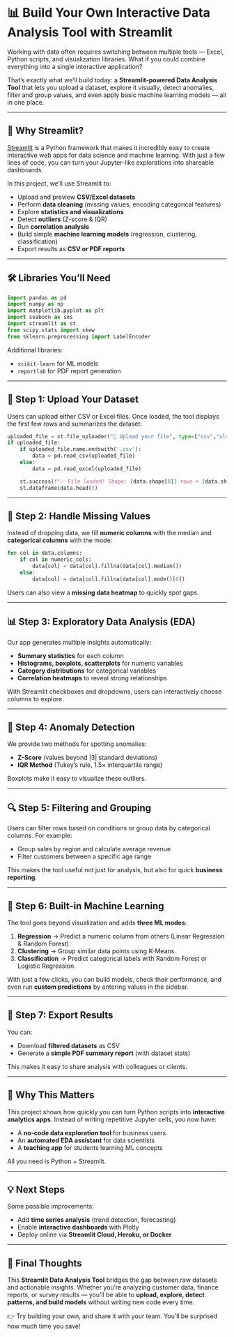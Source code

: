 # 📊 Build Your Own Interactive Data Analysis Tool with Streamlit  

Working with data often requires switching between multiple tools — Excel, Python scripts, and visualization libraries. What if you could combine everything into a single interactive application?  

That’s exactly what we’ll build today: a **Streamlit-powered Data Analysis Tool** that lets you upload a dataset, explore it visually, detect anomalies, filter and group values, and even apply basic machine learning models — all in one place.  

---

## 🚀 Why Streamlit?  
[Streamlit](https://streamlit.io/) is a Python framework that makes it incredibly easy to create interactive web apps for data science and machine learning. With just a few lines of code, you can turn your Jupyter-like explorations into shareable dashboards.  

In this project, we’ll use Streamlit to:  
- Upload and preview **CSV/Excel datasets**  
- Perform **data cleaning** (missing values, encoding categorical features)  
- Explore **statistics and visualizations**  
- Detect **outliers** (Z-score & IQR)  
- Run **correlation analysis**  
- Build simple **machine learning models** (regression, clustering, classification)  
- Export results as **CSV or PDF reports**  

---

## 🛠️ Libraries You’ll Need  

```python
import pandas as pd
import numpy as np
import matplotlib.pyplot as plt
import seaborn as sns
import streamlit as st
from scipy.stats import skew
from sklearn.preprocessing import LabelEncoder
```

Additional libraries:  
- `scikit-learn` for ML models  
- `reportlab` for PDF report generation  

---

## 📂 Step 1: Upload Your Dataset  

Users can upload either CSV or Excel files. Once loaded, the tool displays the first few rows and summarizes the dataset:  

```python
uploaded_file = st.file_uploader("📂 Upload your file", type=["csv","xlsx"])
if uploaded_file:
    if uploaded_file.name.endswith('.csv'):
        data = pd.read_csv(uploaded_file)
    else:
        data = pd.read_excel(uploaded_file)

    st.success(f"✅ File loaded! Shape: {data.shape[0]} rows × {data.shape[1]} columns")
    st.dataframe(data.head())
```

---

## 🧹 Step 2: Handle Missing Values  

Instead of dropping data, we fill **numeric columns** with the median and **categorical columns** with the mode:  

```python
for col in data.columns:
    if col in numeric_cols:
        data[col] = data[col].fillna(data[col].median())
    else:
        data[col] = data[col].fillna(data[col].mode()[0])
```

Users can also view a **missing data heatmap** to quickly spot gaps.  

---

## 📊 Step 3: Exploratory Data Analysis (EDA)  

Our app generates multiple insights automatically:  

- **Summary statistics** for each column  
- **Histograms, boxplots, scatterplots** for numeric variables  
- **Category distributions** for categorical variables  
- **Correlation heatmaps** to reveal strong relationships  

With Streamlit checkboxes and dropdowns, users can interactively choose columns to explore.  

---

## 🚨 Step 4: Anomaly Detection  

We provide two methods for spotting anomalies:  

- **Z-Score** (values beyond |3| standard deviations)  
- **IQR Method** (Tukey’s rule, 1.5× interquartile range)  

Boxplots make it easy to visualize these outliers.  

---

## 🔍 Step 5: Filtering and Grouping  

Users can filter rows based on conditions or group data by categorical columns. For example:  

- Group sales by region and calculate average revenue  
- Filter customers between a specific age range  

This makes the tool useful not just for analysis, but also for quick **business reporting**.  

---

## 🤖 Step 6: Built-in Machine Learning  

The tool goes beyond visualization and adds **three ML modes**:  

1. **Regression** → Predict a numeric column from others (Linear Regression & Random Forest).  
2. **Clustering** → Group similar data points using K-Means.  
3. **Classification** → Predict categorical labels with Random Forest or Logistic Regression.  

With just a few clicks, you can build models, check their performance, and even run **custom predictions** by entering values in the sidebar.  

---

## 📄 Step 7: Export Results  

You can:  
- Download **filtered datasets** as CSV  
- Generate a **simple PDF summary report** (with dataset stats)  

This makes it easy to share analysis with colleagues or clients.  

---

## 🎯 Why This Matters  

This project shows how quickly you can turn Python scripts into **interactive analytics apps**. Instead of writing repetitive Jupyter cells, you now have:  

- A **no-code data exploration tool** for business users  
- An **automated EDA assistant** for data scientists  
- A **teaching app** for students learning ML concepts  

All you need is Python + Streamlit.  

---

## 💡 Next Steps  

Some possible improvements:  
- Add **time series analysis** (trend detection, forecasting)  
- Enable **interactive dashboards** with Plotly  
- Deploy online via **Streamlit Cloud, Heroku, or Docker**  

---

## 🚀 Final Thoughts  

This **Streamlit Data Analysis Tool** bridges the gap between raw datasets and actionable insights. Whether you’re analyzing customer data, finance reports, or survey results — you’ll be able to **upload, explore, detect patterns, and build models** without writing new code every time.  

👉 Try building your own, and share it with your team. You’ll be surprised how much time you save!  
